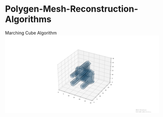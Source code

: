 # Polygen-Mesh-Reconstruction-Algorithms
Marching Cube Algorithm
![Chair](https://github.com/foollh/Polygen-Mesh-Reconstruction-Algorithms/blob/main/img/chair.png)
